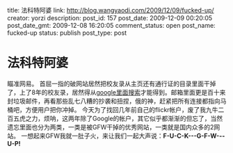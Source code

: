 title: 法科特阿婆
link: http://blog.wangyaodi.com/2009/12/09/fucked-up/
creator: yorzi
description: 
post_id: 157
post_date: 2009-12-09 00:20:05
post_date_gmt: 2009-12-08 16:20:05
comment_status: open
post_name: fucked-up
status: publish
post_type: post

# 法科特阿婆

瞄准网易。 首屈一指的破网站居然把校友录从主页还有通行证的目录里面干掉了，上了8年的校友录，居然得从[google里面搜索](http://www.google.com/search?q=%E7%BD%91%E6%98%93%E6%A0%A1%E5%8F%8B%E5%BD%95&ie=utf-8&oe=utf-8&aq=t&rls=com.ubuntu:en-US:unofficial&client=firefox-a)才能得到。邮箱里面更是百十来封垃圾邮件，再看那些乱七八糟的抄袭和扭捏，俄的神，赶紧把所有连接都指向马桶吧，方便用户把你冲掉。 今天为了找回几年前自己的flickr帐户，废了我九牛二百五虎之力，烦呐，这两年除了Google的帐户，其它似乎都渐渐的但忘了，当然遗忘里面也分为两类，一类是被GFW干掉的优秀网站，一类就是国内众多的2网站。 一想起来GFW我就一肚子火，来让我们一起大声说：**F-U-C-K---G-F-W---U-P!**